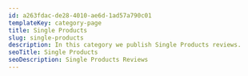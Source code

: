 ```yaml
---
id: a263fdac-de28-4010-ae6d-1ad57a790c01
templateKey: category-page
title: Single Products
slug: single-products
description: In this category we publish Single Products reviews.
seoTitle: Single Products
seoDescription: Single Products Reviews
---
```

